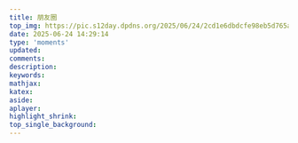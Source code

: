 ```yaml
---
title: 朋友圈
top_img: https://pic.s12day.dpdns.org/2025/06/24/2cd1e6dbdcfe98eb5d765abed14a7ef8.jpg
date: 2025-06-24 14:29:14
type: 'moments'
updated:
comments:
description:
keywords:
mathjax:
katex:
aside:
aplayer:
highlight_shrink:
top_single_background:
---
```

